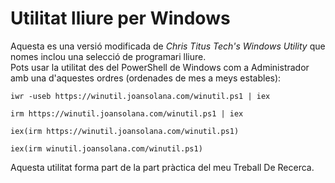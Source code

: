 # Utilitat lliure per Windows
Aquesta es una versió modificada de *Chris Titus Tech's Windows Utility* que nomes inclou una selecció de programari lliure.  
Pots usar la utilitat des del PowerShell de Windows com a Administrador amb una d'aquestes ordres (ordenades de mes a meys estables):  

```
iwr -useb https://winutil.joansolana.com/winutil.ps1 | iex
```
```
irm https://winutil.joansolana.com/winutil.ps1 | iex
```
```
iex(irm https://winutil.joansolana.com/winutil.ps1)
```
```
iex(irm winutil.joansolana.com/winutil.ps1)
```

Aquesta utilitat forma part de la part pràctica del meu Treball De Recerca.